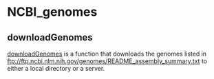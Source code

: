 # NCBI_genomes
## downloadGenomes 
[downloadGenomes](https://github.com/asmvernon/NCBI_genomes/blob/master/downloadGenomes.R) is a function that downloads the genomes listed in ftp://ftp.ncbi.nlm.nih.gov/genomes/README_assembly_summary.txt to either a local directory or a server. 
